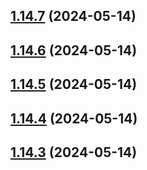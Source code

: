 ## [1.14.7](https://github.com/msobiecki/algorithm/compare/v1.14.6...v1.14.7) (2024-05-14)



## [1.14.6](https://github.com/msobiecki/algorithm/compare/v1.14.5...v1.14.6) (2024-05-14)



## [1.14.5](https://github.com/msobiecki/algorithm/compare/v1.14.4...v1.14.5) (2024-05-14)



## [1.14.4](https://github.com/msobiecki/algorithm/compare/v1.14.3...v1.14.4) (2024-05-14)



## [1.14.3](https://github.com/msobiecki/algorithm/compare/v1.14.2...v1.14.3) (2024-05-14)



